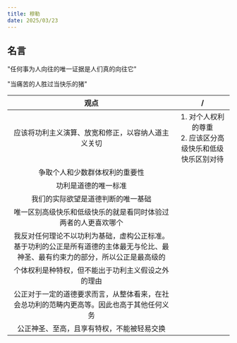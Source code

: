 ```yaml
---
title: 穆勒
date: 2025/03/23
---
```


## 名言

"任何事为人向往的唯一证据是人们真的向往它"

"当痛苦的人胜过当快乐的猪"

|观点|/|
|:--:|:--:|
|应该将功利主义演算、放宽和修正，以容纳人道主义关切|1. 对个人权利的尊重<br>2. 应该区分高级快乐和低级快乐区别对待|
|争取个人和少数群体权利的重要性||
|功利是道德的唯一标准||
|我们的实际欲望是道德判断的唯一基础||
|唯一区别高级快乐和低级快乐的就是看同时体验过两者的人更喜欢哪个||
|我反对任何理论不以功利为基础，虚构公正标准。基于功利的公正是所有道德的主体最无与伦比、最神圣、最有约束力的部分，所以公正是最高级的||
|个体权利是种特权，但不能出于功利主义假设之外的理由||
|公正对于一定的道德要求而言，从整体看来，在社会总功利的范畴内更高等。因此也高于其他任何义务||
|公正神圣、至高，且享有特权，不能被轻易交换||
